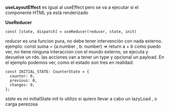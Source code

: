 **useLayoutEffect** es igual al useEffect pero se va a ejecutar si el componente HTML ya está renderizado

**UseReducer**

```
const [state, dispatch] = useReducer(reducer, state, init)

```

_reducer_ es una funcion pura, no debe tener intervención con nada externo.
ejemplo: const suma = (a:number , b: number) => return a + b
como puedo ver, no tiene ninguna interaccion con el mundo externo, se ejecuta y devuelve un rdo.
las acciones van a tener un type y opcional un payload.
En el ejemplo podemos ver, como el estado son tres en realidad:

```
const INITIAL_STATE: CounterState = {
  counter: 0,
  previous: 0,
  changes: 0,
};
```

_state_ es mi initialState
_init_ lo utilizo si quiero llevar a cabo un lazyLoad , o carga perezosa

